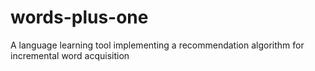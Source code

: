 # words-plus-one
A language learning tool implementing a recommendation algorithm for incremental word acquisition 

